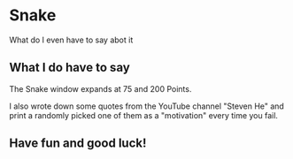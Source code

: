 # Snake
 
What do I even have to say abot it

## What I do have to say

The Snake window expands at 75 and 200 Points.

I also wrote down some quotes from the YouTube channel "Steven He" and print a randomly picked one of them as a "motivation" every time you fail.

## Have fun and good luck!